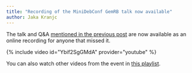 ```yaml
---
title: "Recording of the MiniDebConf GemRB talk now available"
author: Jaka Kranjc
---
```


The talk and Q&A [mentioned in the previous post](2020/11/04/minidebconf-gaming-edition-gemrb-talk.md)
are now available as an online recording for anyone that missed it.

{% include video id="Ybif2SgGMdA" provider="youtube" %}

You can also watch other videos from the event in [this playlist](https://www.youtube.com/watch?v=Ybif2SgGMdA&list=PLYUtdmpYPTTJd8b2pG_2rkKdeGkvPJK9Z&index=1).
